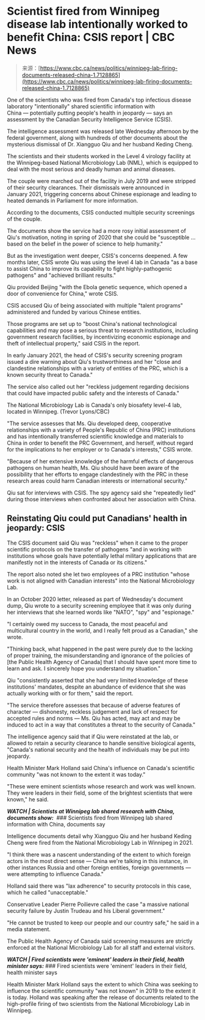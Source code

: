 <!--yml
category: 未分类
date: 2024-05-27 14:31:22
-->

# Scientist fired from Winnipeg disease lab intentionally worked to benefit China: CSIS report | CBC News

> 来源：[https://www.cbc.ca/news/politics/winnipeg-lab-firing-documents-released-china-1.7128865](https://www.cbc.ca/news/politics/winnipeg-lab-firing-documents-released-china-1.7128865)

One of the scientists who was fired from Canada's top infectious disease laboratory "intentionally" shared scientific information with China — potentially putting people's health in jeopardy — says an assessment by the Canadian Security Intelligence Service (CSIS).  

The intelligence assessment was released late Wednesday afternoon by the federal government, along with hundreds of other documents about the mysterious dismissal of Dr. Xiangguo Qiu and her husband Keding Cheng.

The scientists and their students worked in the Level 4 virology facility at the Winnipeg-based National Microbiology Lab (NML), which is equipped to deal with the most serious and deadly human and animal diseases.

The couple were marched out of the facility in July 2019 and were stripped of their security clearances. Their dismissals were announced in January 2021, triggering concerns about Chinese espionage and leading to heated demands in Parliament for more information.

According to the documents, CSIS conducted multiple security screenings of the couple.

The documents show the service had a more rosy initial assessment of Qiu's motivation, noting in spring of 2020 that she could be "susceptible ... based on the belief in the power of science to help humanity."

But as the investigation went deeper, CSIS's concerns deepened. A few months later, CSIS wrote Qiu was using the level 4 lab in Canada "as a base to assist China to improve its capability to fight highly-pathogenic pathogens" and "achieved brilliant results."

Qiu provided Beijing "with the Ebola genetic sequence, which opened a door of convenience for China," wrote CSIS.

CSIS accused Qiu of being associated with multiple "talent programs" administered and funded by various Chinese entities.

Those programs are set up to "boost China's national technological capabilities and may pose a serious threat to research institutions, including government research facilities, by incentivizing economic espionage and theft of intellectual property," said CSIS in the report.

In early January 2021, the head of CSIS's security screening program issued a dire warning about Qiu's trustworthiness and her "close and clandestine relationships with a variety of entities of the PRC, which is a known security threat to Canada."

The service also called out her "reckless judgement regarding decisions that could have impacted public safety and the interests of Canada."

The National Microbiology Lab is Canada's only biosafety level-4 lab, located in Winnipeg. (Trevor Lyons/CBC)

"The service assesses that Ms. Qiu developed deep, cooperative relationships with a variety of People's Republic of China (PRC) institutions and has intentionally transferred scientific knowledge and materials to China in order to benefit the PRC Government, and herself, without regard for the implications to her employer or to Canada's interests," CSIS wrote.

"Because of her extensive knowledge of the harmful effects of dangerous pathogens on human health, Ms. Qiu should have been aware of the possibility that her efforts to engage clandestinely with the PRC in these research areas could harm Canadian interests or international security."

Qiu sat for interviews with CSIS. The spy agency said she "repeatedly lied" during those interviews when confronted about her association with China. 

## Reinstating Qiu could put Canadians' health in jeopardy: CSIS

The CSIS document said Qiu was "reckless" when it came to the proper scientific protocols on the transfer of pathogens "and in working with institutions whose goals have potentially lethal military applications that are manifestly not in the interests of Canada or its citizens."

The report also noted she let two employees of a PRC institution "whose work is not aligned with Canadian interests" into the National Microbiology Lab.

In an October 2020 letter, released as part of Wednesday's document dump, Qiu wrote to a security screening employee that it was only during her interviews that she learned words like "NATO", "spy" and "espionage."

"I certainly owed my success to Canada, the most peaceful and multicultural country in the world, and I really felt proud as a Canadian," she wrote.

"Thinking back, what happened in the past were purely due to the lacking of proper training, the misunderstanding and ignorance of the policies of [the Public Health Agency of Canada] that I should have spent more time to learn and ask. I sincerely hope you understand my situation."

Qiu "consistently asserted that she had very limited knowledge of these institutions' mandates, despite an abundance of evidence that she was actually working with or for them," said the report.

"The service therefore assesses that because of adverse features of character — dishonesty, reckless judgement and lack of respect for accepted rules and norms — Ms. Qiu has acted, may act and may be induced to act in a way that constitutes a threat to the security of Canada."

The intelligence agency said that if Qiu were reinstated at the lab, or allowed to retain a security clearance to handle sensitive biological agents, "Canada's national security and the health of individuals may be put into jeopardy.

Health Minister Mark Holland said China's influence on Canada's scientific community "was not known to the extent it was today." 

"These were eminent scientists whose research and work was well known. They were leaders in their field, some of the brightest scientists that were known," he said.

***WATCH | Scientists at Winnipeg lab shared research with China, documents show:***  ### Scientists fired from Winnipeg lab shared information with China, documents say

Intelligence documents detail why Xiangguo Qiu and her husband Keding Cheng were fired from the National Microbiology Lab in Winnipeg in 2021.

"I think there was a nascent understanding of the extent to which foreign actors in the most direct sense — China we're talking in this instance, in other instances Russia and other foreign entities, foreign governments — were attempting to influence Canada."

Holland said there was "lax adherence" to security protocols in this case, which he called "unacceptable."

Conservative Leader Pierre Poilievre called the case "a massive national security failure by Justin Trudeau and his Liberal government."

"He cannot be trusted to keep our people and our country safe," he said in a media statement.

The Public Health Agency of Canada said screening measures are strictly enforced at the National Microbiology Lab for all staff and external visitors.

***WATCH | Fired scientists were 'eminent' leaders in their field, health minister says:*** ### Fired scientists were 'eminent' leaders in their field, health minister says

Health Minister Mark Holland says the extent to which China was seeking to influence the scientific community "was not known" in 2019 to the extent it is today. Holland was speaking after the release of documents related to the high-profile firing of two scientists from the National Microbiology Lab in Winnipeg.